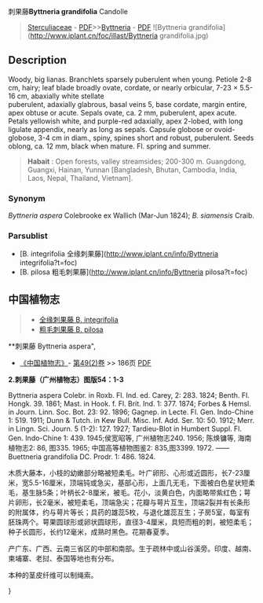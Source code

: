 刺果藤**Byttneria grandifolia** Candolle

> [Sterculiaceae](http://www.iplant.cn/info/Sterculiaceae?t=foc) - [PDF](http://www.iplant.cn/foc/pdf/Sterculiaceae.pdf)>>[Byttneria](http://www.iplant.cn/info/Byttneria?t=foc) - [PDF](http://www.iplant.cn/foc/pdf/Byttneria.pdf)
![Byttneria grandifolia](http://www.iplant.cn/foc/illast/Byttneria grandifolia.jpg)

## Description

Woody, big lianas. Branchlets sparsely puberulent when young. Petiole 2-8 cm, hairy; leaf blade broadly ovate, cordate, or nearly orbicular, 7-23 × 5.5-16 cm, abaxially white stellate <br clear=all> puberulent, adaxially glabrous, basal veins 5, base cordate, margin entire, apex obtuse or acute. Sepals ovate, ca. 2 mm, puberulent, apex acute. Petals yellowish white, and purple-red adaxially, apex 2-lobed, with long ligulate appendix, nearly as long as sepals. Capsule globose or ovoid-globose, 3-4 cm in diam., spiny, spines short and robust, puberulent. Seeds oblong, ca. 12 mm, black when mature. Fl. spring and summer.


> **Habait** : 
> Open forests, valley streamsides; 200-300 m. Guangdong, Guangxi, Hainan, Yunnan [Bangladesh, Bhutan, Cambodia, India, Laos, Nepal, Thailand, Vietnam].

### Synonym
*Byttneria aspera* Colebrooke ex Wallich (Mar-Jun 1824); *B. siamensis* Craib.

### Parsublist

* [B.  integrifolia  全缘刺果藤](http://www.iplant.cn/info/Byttneria integrifolia?t=foc)
* [B.  pilosa  粗毛刺果藤](http://www.iplant.cn/info/Byttneria pilosa?t=foc)

## 中国植物志

> * [全缘刺果藤  B.  integrifolia](Byttneria-integrifolia-全缘刺果藤.md)
> * [粗毛刺果藤  B.  pilosa](Byttneria-pilosa-粗毛刺果藤.md)


**刺果藤 Byttneria aspera",

* [《中国植物志》](http://www.iplant.cn/frps)- [第49(2)卷](http://www.iplant.cn/frps/vol/49(2)) >> 186页 [PDF](http://www.iplant.cn/frps/pdf/49(2)/186.PDF)


**2.刺果藤（广州植物志）图版54：1-3**

Byttneria aspera Colebr. in Roxb. Fl. Ind. ed. Carey, 2: 283. 1824; Benth. Fl. Hongk. 39. 1861; Mast. in Hook. f. Fl. Brit. Ind. 1: 377. 1874; Forbes & Hemsl. in Journ. Linn. Soc. Bot. 23: 92. 1896; Gagnep. in Lecte. Fl. Gen. Indo-Chine 1: 519. 1911; Dunn & Tutch. in Kew Bull. Misc. Inf. Add. Ser. 10: 50. 1912; Merr. in Lingn. Sci. Journ. 5 (1-2): 127. 1927; Tardieu-Blot in Humbert Suppl. Fl. Gen. Indo-Chine 1: 439. 1945;侯宽昭等, 广州植物志240. 1956; 陈焕镛等, 海南植物志2: 86, 图335. 1965; 中国高等植物图鉴2: 835,图3399. 1972. ——Buettneria grandifolia DC. Prodr. 1: 486. 1824.

木质大藤本，小枝的幼嫩部分略被短柔毛。叶广卵形、心形或近圆形，长7-23厘米，宽5.5-16厘米，顶端钝或急尖，基部心形，上面几无毛，下面被白色星状短柔毛，基生脉5条；叶柄长2-8厘米，被毛。花小，淡黄白色，内面略带紫红色；萼片卵形，长2毫米，被短柔毛，顶端急尖；花瓣与萼片互生，顶端2裂并有长条形的附属体，约与萼片等长；具药的雄蕊5枚，与退化雄蕊互生；子房5室，每室有胚珠两个。萼果圆球形或卵状圆球形，直径3-4厘米，具短而粗的刺，被短柔毛；种子长圆形，长约12毫米，成熟时黑色。花期春夏季。

产广东、广西、云南三省区的中部和南部。生于疏林中或山谷溪旁。印度、越南、柬埔寨、老挝、泰国等地也有分布。

本种的茎皮纤维可以制绳索。

}